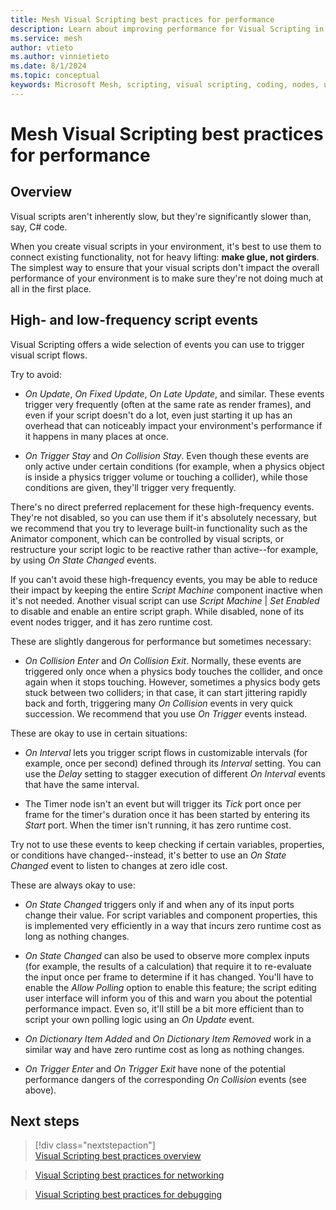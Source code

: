 ```yaml
---
title: Mesh Visual Scripting best practices for performance
description: Learn about improving performance for Visual Scripting in Mesh.
ms.service: mesh
author: vtieto
ms.author: vinnietieto
ms.date: 8/1/2024
ms.topic: conceptual
keywords: Microsoft Mesh, scripting, visual scripting, coding, nodes, units, graphs, Mesh, best practices, performance
---
```


# Mesh Visual Scripting best practices for performance

## Overview

Visual scripts aren't inherently slow, but they're significantly slower than, say, C# code.

When you create visual scripts in your environment, it's best to use them to connect existing functionality, not for heavy lifting: **make glue, not girders**. The simplest way to ensure that your visual scripts don't impact the overall performance of your environment is to make sure they're not doing much at all in the first place.

## High- and low-frequency script events

Visual Scripting offers a wide selection of events you can use to trigger visual script flows.

Try to avoid:

- *On Update*, *On Fixed Update*, *On Late Update*, and similar. These events trigger very frequently (often at the same rate as render frames), and even if your script doesn't do a lot, even just starting it up has an overhead that can noticeably impact your environment's performance if it happens in many places at once. 

- *On Trigger Stay* and *On Collision Stay*. Even though these events are only active under certain conditions (for example, when a physics object is inside a physics trigger volume or touching a collider), while those conditions are given, they'll trigger very frequently.

There's no direct preferred replacement for these high-frequency events. They're not disabled, so you can use them if it's absolutely necessary, but we recommend that you try to leverage built-in functionality such as the Animator component, which can be controlled by visual scripts, or restructure your script logic to be reactive rather than active--for example, by using *On State Changed* events.

If you can't avoid these high-frequency events, you may be able to reduce their impact by keeping the entire *Script Machine* component inactive when it's not needed. Another visual script can use *Script Machine* | *Set Enabled* to disable and enable an entire script graph. While disabled, none of its event nodes trigger, and it has zero runtime cost.

These are slightly dangerous for performance but sometimes necessary:

- *On Collision Enter* and *On Collision Exit*. Normally, these events are triggered only once when a physics body touches the collider, and once again when it stops touching. However, sometimes a physics body gets stuck between two colliders; in that case, it can start jittering rapidly back and forth, triggering many *On Collision* events in very quick succession. We recommend that you use *On Trigger*  events instead.

These are okay to use in certain situations:

- *On Interval* lets you trigger script flows in customizable intervals (for example, once per second) defined through its *Interval* setting. You can use the *Delay* setting to stagger execution of different *On Interval* events that have the same interval.

- The Timer node isn't an event but will trigger its *Tick* port once per frame for the timer's duration once it has been started by entering its *Start* port. When the timer isn't running, it has zero runtime cost.

Try not to use these events to keep checking if certain variables, properties, or conditions have changed--instead, it's better to use an *On State Changed* event to listen to changes at zero idle cost.

These are always okay to use:

- *On State Changed* triggers only if and when any of its input ports change their value. For script variables and component properties, this is implemented very efficiently in a way that incurs zero runtime cost as long as nothing changes.

- *On State Changed* can also be used to observe more complex inputs (for example, the results of a calculation) that require it to re-evaluate the input once per frame to determine if it has changed. You'll have to enable the *Allow Polling* option to enable this feature; the script editing user interface will inform you of this and warn you about the potential performance impact. Even so, it'll still be a bit more efficient than to script your own polling logic using an *On Update* event.

- *On Dictionary Item Added* and *On Dictionary Item Removed* work in a similar way and have zero runtime cost as long as nothing changes.

- *On Trigger Enter* and *On Trigger Exit* have none of the potential performance dangers of the corresponding *On Collision* events (see above).

## Next steps

> [!div class="nextstepaction"]  
> [Visual Scripting best practices overview](./visual-scripting-best-practices-overview.md)  

> [Visual Scripting best practices for networking](./visual-scripting-best-practices-networking.md)  

> [Visual Scripting best practices for debugging](./visual-scripting-best-practices-debugging.md)
